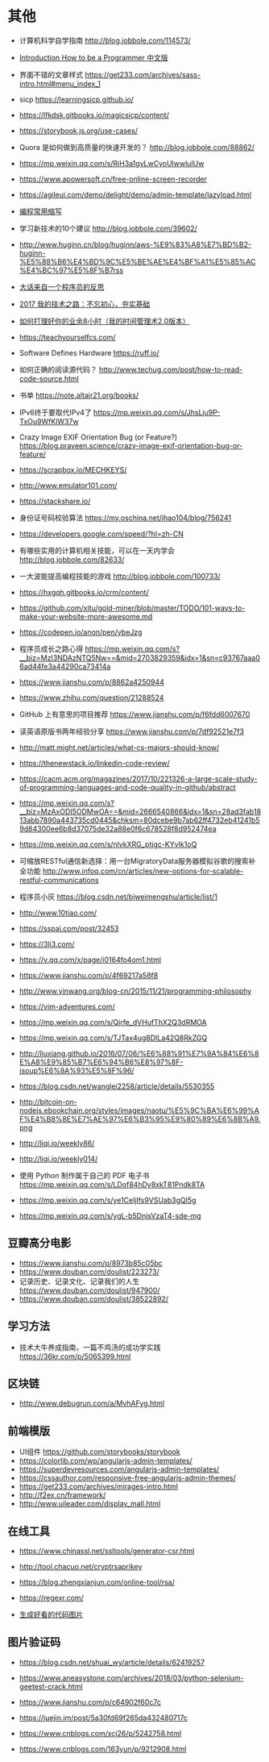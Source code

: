 # 其他

- 计算机科学自学指南 http://blog.jobbole.com/114573/
- [Introduction
How to be a Programmer 中文版](https://ahangchen.gitbooks.io/how-to-be-a-programmer-cn/content/)
- 界面不错的文章样式 https://get233.com/archives/sass-intro.html#menu_index_1

- sicp https://learningsicp.github.io/
- https://lfkdsk.gitbooks.io/magicsicp/content/

- https://storybook.js.org/use-cases/

- Quora 是如何做到高质量的快速开发的？ http://blog.jobbole.com/88862/

- https://mp.weixin.qq.com/s/RiH3a1gvLwCyoUlwwluIUw
- https://www.apowersoft.cn/free-online-screen-recorder

- https://agileui.com/demo/delight/demo/admin-template/lazyload.html

- [编程常用缩写](https://blog.csdn.net/elegant__/article/details/9748835)

- 学习新技术的10个建议 http://blog.jobbole.com/39602/

- http://www.huginn.cn/blog/huginn/aws-%E9%83%A8%E7%BD%B2-huginn-%E5%88%B6%E4%BD%9C%E5%BE%AE%E4%BF%A1%E5%85%AC%E4%BC%97%E5%8F%B7rss

- [大话来自一个程序员的反思](https://blog.thankbabe.com/2018/02/22/dh-cxy/)
- [2017 我的技术之路：不忘初心，夯实基础](https://zhuanlan.zhihu.com/p/32411036)

- [如何打理好你的业余8小时（我的时间管理术2.0版本）](https://www.douban.com/note/521177603/)

- https://teachyourselfcs.com/

- Software Defines Hardware https://ruff.io/
- 如何正确的阅读源代码？ http://www.techug.com/post/how-to-read-code-source.html

- 书单 https://note.altair21.org/books/

- IPv6终于要取代IPv4了 https://mp.weixin.qq.com/s/JhsLju9P-TxOu9WfKlW37w

- Crazy Image EXIF Orientation Bug (or Feature?) https://blog.praveen.science/crazy-image-exif-orientation-bug-or-feature/

- https://scrapbox.io/MECHKEYS/

- http://www.emulator101.com/

- https://stackshare.io/

- 身份证号码校验算法 https://my.oschina.net/jhao104/blog/756241

- https://developers.google.com/speed/?hl=zh-CN

- 有哪些实用的计算机相关技能，可以在一天内学会 http://blog.jobbole.com/82633/

- 一大波能提高编程技能的游戏 http://blog.jobbole.com/100733/

- https://hxgqh.gitbooks.io/crm/content/

- https://github.com/xitu/gold-miner/blob/master/TODO/101-ways-to-make-your-website-more-awesome.md

- https://codepen.io/anon/pen/ybeJzg
- 程序员成长之路心得 https://mp.weixin.qq.com/s?__biz=MzI3NDAzNTQ5Nw==&mid=2703829359&idx=1&sn=c93767aaa06ad44fe3a44290ca73414a

- https://www.jianshu.com/p/8862a4250944
- https://www.zhihu.com/question/21288524
- GitHub 上有意思的项目推荐 https://www.jianshu.com/p/f6fdd6007670
- 读英语原版书两年经验分享 https://www.jianshu.com/p/7df92521e7f3
- http://matt.might.net/articles/what-cs-majors-should-know/
- https://thenewstack.io/linkedin-code-review/
- https://cacm.acm.org/magazines/2017/10/221326-a-large-scale-study-of-programming-languages-and-code-quality-in-github/abstract
- https://mp.weixin.qq.com/s?__biz=MzAxODI5ODMwOA==&mid=2666540866&idx=1&sn=28ad3fab1813abb7890a443735cd0445&chksm=80dcebe9b7ab62ff4732eb41241b59d84300ee6b8d37075de32a88e0f6c678528f8d952474ea
- https://mp.weixin.qq.com/s/nlvkXRG_ptjgc-KYvIk1oQ

- 可缩放RESTful通信新选择：用一台MigratoryData服务器模拟谷歌的搜索补全功能 http://www.infoq.com/cn/articles/new-options-for-scalable-restful-communications
- 程序员小灰 https://blog.csdn.net/bjweimengshu/article/list/1
- http://www.10tiao.com/

- https://sspai.com/post/32453
- https://3li3.com/

- https://v.qq.com/x/page/i0164fo4om1.html
- https://www.jianshu.com/p/4f69217a58f8

- http://www.yinwang.org/blog-cn/2015/11/21/programming-philosophy
- https://vim-adventures.com/
- https://mp.weixin.qq.com/s/Qjrfe_dVHufThX2Q3dRMOA
- https://mp.weixin.qq.com/s/TJTax4ug8DILa42Q8RkZGQ
- http://liuxiang.github.io/2016/07/06/%E6%88%91%E7%9A%84%E6%8E%A8%E9%85%B7%E6%94%B6%E8%97%8F-jsoup%E6%8A%93%E5%8F%96/
- https://blog.csdn.net/wanglei2258/article/details/5530355
- http://bitcoin-on-nodejs.ebookchain.org/styles/images/naotu/%E5%9C%BA%E6%99%AF%E4%B8%8E%E7%AE%97%E6%B3%95%E9%80%89%E6%8B%A9.png
- http://liqi.io/weekly86/
- http://liqi.io/weekly014/
- 使用 Python 制作属于自己的 PDF 电子书 https://mp.weixin.qq.com/s/LDof84hDy8xkT81Pndk8TA
- https://mp.weixin.qq.com/s/ye1CeIjlfs9VSUab3gQI5g
- https://mp.weixin.qq.com/s/ygL-b5DnjsVzaT4-sde-mg

## 豆瓣高分电影

- https://www.jianshu.com/p/8973b85c05bc
- https://www.douban.com/doulist/223273/
- 记录历史、记录文化、记录我们的人生 https://www.douban.com/doulist/947900/
- https://www.douban.com/doulist/38522892/

## 学习方法

- 技术大牛养成指南，一篇不鸡汤的成功学实践
 https://36kr.com/p/5065399.html

## 区块链

- http://www.debugrun.com/a/MvhAFyg.html


## 前端模版

- UI组件 https://github.com/storybooks/storybook
- https://colorlib.com/wp/angularjs-admin-templates/
- https://superdevresources.com/angularjs-admin-templates/
- https://cssauthor.com/responsive-free-angularjs-admin-themes/
- https://get233.com/archives/mirages-intro.html
- http://f2ex.cn/framework/
- http://www.uileader.com/display_mall.html

## 在线工具
- https://www.chinassl.net/ssltools/generator-csr.html
- http://tool.chacuo.net/cryptrsaprikey
- https://blog.zhengxianjun.com/online-tool/rsa/
- https://regexr.com/

- [生成好看的代码图片](https://carbon.now.sh/)

## 图片验证码

- https://blog.csdn.net/shuai_wy/article/details/62419257
- https://www.aneasystone.com/archives/2018/03/python-selenium-geetest-crack.html
- https://www.jianshu.com/p/c64902f60c7c
- https://juejin.im/post/5a30fd69f265da432480717c
- https://www.cnblogs.com/xcj26/p/5242758.html

- https://www.cnblogs.com/163yun/p/9212908.html
